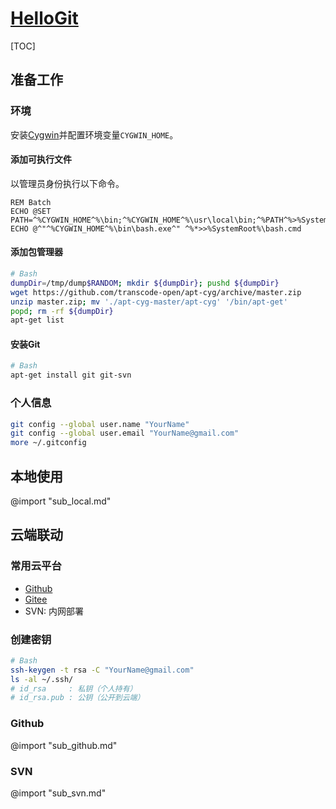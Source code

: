 <link rel="stylesheet" href="https://zhmhbest.gitee.io/hellomathematics/style/index.css">
<script src="https://zhmhbest.gitee.io/hellomathematics/style/index.js"></script>

# [HelloGit](https://github.com/zhmhbest/HelloGit)

[TOC]

## 准备工作

<!-- ### Download
	- [Download Git](https://git-scm.com/downloads/)
	- [Download SourceTree](https://www.sourcetreeapp.com/)
-->

### 环境

安装[Cygwin](https://cygwin.com/install.html)并配置环境变量`CYGWIN_HOME`。

#### 添加可执行文件

以管理员身份执行以下命令。

```batch
REM Batch
ECHO @SET PATH=^%CYGWIN_HOME^%\bin;^%CYGWIN_HOME^%\usr\local\bin;^%PATH^%>%SystemRoot%\bash.cmd
ECHO @^"^%CYGWIN_HOME^%\bin\bash.exe^" ^%*>>%SystemRoot%\bash.cmd
```

#### 添加包管理器

```bash
# Bash
dumpDir=/tmp/dump$RANDOM; mkdir ${dumpDir}; pushd ${dumpDir}
wget https://github.com/transcode-open/apt-cyg/archive/master.zip
unzip master.zip; mv './apt-cyg-master/apt-cyg' '/bin/apt-get'
popd; rm -rf ${dumpDir}
apt-get list
```

#### 安装Git

```bash
# Bash
apt-get install git git-svn
```

### 个人信息

<!-- 
zhmhbest
zhmhbest@gmail.com
-->

```bash
git config --global user.name "YourName"
git config --global user.email "YourName@gmail.com"
more ~/.gitconfig
```

## 本地使用

@import "sub_local.md"

## 云端联动

### 常用云平台

- [Github](https://github.com)
- [Gitee](https://gitee.com/)
- SVN: 内网部署

### 创建密钥

```bash
# Bash
ssh-keygen -t rsa -C "YourName@gmail.com"
ls -al ~/.ssh/
# id_rsa     : 私钥（个人持有）
# id_rsa.pub : 公钥（公开到云端）
```

### Github

@import "sub_github.md"

### SVN

@import "sub_svn.md"
